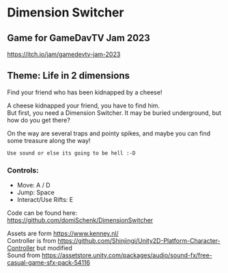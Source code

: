 # Dimension Switcher

## Game for GameDavTV Jam 2023 
https://itch.io/jam/gamedevtv-jam-2023

    
  
  
## Theme: Life in 2 dimensions

​Find your friend who has been kidnapped by a cheese!

A cheese kidnapped your friend, you have to find him.  
But first, you need a Dimension Switcher. It may be buried underground, but how do you get there?  

On the way are several traps and pointy spikes, and maybe you can find some treasure along the way!

```
Use sound or else its going to be hell :-D
```


### Controls:

- ​Move: ​A / D
- Jump: ​Space
- Interact/Use Rifts: ​E
​  
  
Code can be found here: https://github.com/domiSchenk/DimensionSwitcher  
  
​Assets are form https://www.kenney.nl/   
Controller is from https://github.com/Shinjingi/Unity2D-Platform-Character-Controller but modified   
Sound​ from https://assetstore.unity.com/packages/audio/sound-fx/free-casual-game-sfx-pack-54116

